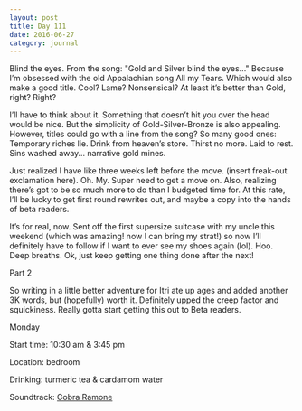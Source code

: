 ```yaml
---
layout: post
title: Day 111
date: 2016-06-27
category: journal
---
```



Blind the eyes. From the song: "Gold and Silver blind the eyes..." Because I’m obsessed with the old Appalachian song All my Tears. Which would also make a good title. Cool? Lame? Nonsensical? At least it’s better than Gold, right? Right?

I’ll have to think about it. Something that doesn’t hit you over the head would be nice. But the simplicity of Gold-Silver-Bronze is also appealing. However, titles could go with a line from the song? So many good ones: Temporary riches lie. Drink from heaven’s store. Thirst no more. Laid to rest. Sins washed away… narrative gold mines.

Just realized I have like three weeks left before the move. (insert freak-out exclamation here). Oh. My. Super need to get a move on. Also, realizing there’s got to be so much more to do than I budgeted time for. At this rate, I’ll be lucky to get first round rewrites out, and maybe a copy into the hands of beta readers. 

It’s for real, now. Sent off the first supersize suitcase with my uncle this weekend (which was amazing! now I can bring my strat!) so now I’ll definitely have to follow if I want to ever see my shoes again (lol). Hoo. Deep breaths. Ok, just keep getting one thing done after the next!

Part 2

So writing in a little better adventure for Itri ate up ages and added another 3K words, but (hopefully) worth it. Definitely upped the creep factor and squickiness. Really gotta start getting this out to Beta readers.




Monday

Start time: 10:30 am & 3:45 pm

Location: bedroom

Drinking: turmeric tea & cardamom water

Soundtrack: <a href="http://www.cobraramone.com" target="_blank">Cobra Ramone </a>

